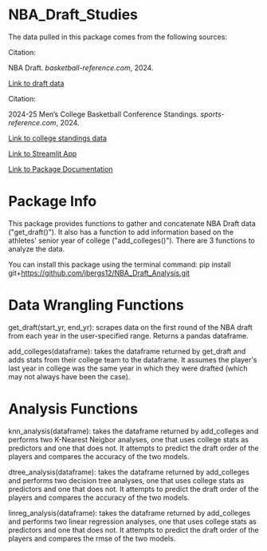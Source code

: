 # NBA_Draft_Studies

The data pulled in this package comes from the following sources:

Citation: 

NBA Draft. *basketball-reference.com*, 2024.

[Link to draft data](https://www.basketball-reference.com/draft/NBA_2024.html)

Citation: 

2024-25 Men’s College Basketball Conference Standings.
*sports-reference.com*, 2024.

[Link to college standings data](https://www.sports-reference.com/cbb/seasons/men/2025-standings.html)


[Link to Streamlit App](https://nba-draft-analysis.streamlit.app/)

[Link to Package Documentation](https://jbergs12.github.io/NBA_Draft_Analysis/)

# Package Info

This package provides functions to gather and concatenate NBA Draft data ("get_draft()"). It also has a function to add information based on the athletes' senior year of college ("add_colleges()"). There are 3 functions to analyze the data.

You can install this package using the terminal command:
pip install git+https://github.com/jbergs12/NBA_Draft_Analysis.git

# Data Wrangling Functions

get_draft(start_yr, end_yr): scrapes data on the first round of the NBA draft from each year in the user-specified range. Returns a pandas dataframe.

add_colleges(dataframe): takes the dataframe returned by get_draft and adds stats from their college team to the dataframe. It assumes the player's last year in college was the same year in which they were drafted (which may not always have been the case).

# Analysis Functions

knn_analysis(dataframe): takes the dataframe returned by add_colleges and performs two K-Nearest Neigbor analyses, one that uses college stats as predictors and one that does not. It attempts to predict the draft order of the players and compares the accuracy of the two models.

dtree_analysis(dataframe): takes the dataframe returned by add_colleges and performs two decision tree analyses, one that uses college stats as predictors and one that does not. It attempts to predict the draft order of the players and compares the accuracy of the two models.

linreg_analysis(dataframe): takes the dataframe returned by add_colleges and performs two linear regression analyses, one that uses college stats as predictors and one that does not. It attempts to predict the draft order of the players and compares the rmse of the two models.
